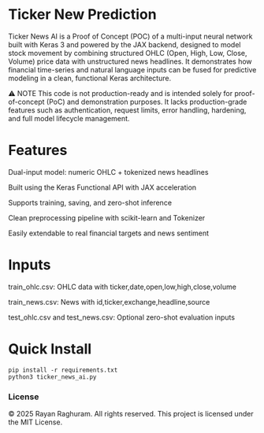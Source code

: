 # Ticker New Prediction

Ticker News AI is a Proof of Concept (POC) of a multi-input neural network built with Keras 3 and powered by the JAX backend, designed to model stock movement by combining structured OHLC (Open, High, Low, Close, Volume) price data with unstructured news headlines. It demonstrates how financial time-series and natural language inputs can be fused for predictive modeling in a clean, functional Keras architecture.

⚠️ NOTE
This code is not production-ready and is intended solely for proof-of-concept (PoC) and demonstration purposes. It lacks production-grade features such as authentication, request limits, error handling, hardening, and full model lifecycle management.

# Features

Dual-input model: numeric OHLC + tokenized news headlines

Built using the Keras Functional API with JAX acceleration

Supports training, saving, and zero-shot inference

Clean preprocessing pipeline with scikit-learn and Tokenizer

Easily extendable to real financial targets and news sentiment

# Inputs 

train_ohlc.csv: OHLC data with ticker,date,open,low,high,close,volume

train_news.csv: News with id,ticker,exchange,headline,source

test_ohlc.csv and test_news.csv: Optional zero-shot evaluation inputs

# Quick Install

```
pip install -r requirements.txt
python3 ticker_news_ai.py
```
### License

© 2025 Rayan Raghuram. All rights reserved.
This project is licensed under the MIT License.
